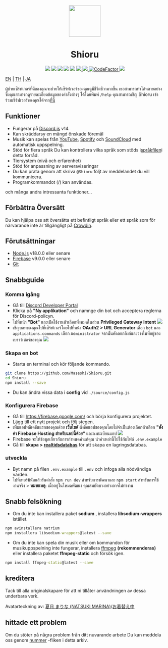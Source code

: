 <div align="center">
  <img src="https://raw.githubusercontent.com/Maseshi/Shioru/main/assets/icons/favicon-circle.png" width="100" />
  <h1>
    <strong>Shioru</strong>
  </h1>
  <img src="https://img.shields.io/badge/discord.js-v14-7354F6?logo=discord&logoColor=white" />
  <img src="https://img.shields.io/github/stars/Maseshi/Shioru.svg?logo=github" />
  <img src="https://img.shields.io/github/v/release/Maseshi/Shioru">
  <img src="https://img.shields.io/github/license/Maseshi/Shioru.svg?logo=github" />
  <img src="https://img.shields.io/github/last-commit/Maseshi/Shioru">
  <a title="Status" target="_blank" href="https://shioru.statuspage.io/">
    <img src="https://img.shields.io/badge/dynamic/json?logo=google-cloud&logoColor=white&label=status&query=status.indicator&url=https%3A%2F%2Fq60yrzp0cbgg.statuspage.io%2Fapi%2Fv2%2Fstatus.json" />
  </a>
  <a title="Crowdin" target="_blank" href="https://crowdin.com/project/shioru-bot">
    <img src="https://badges.crowdin.net/shioru-bot/localized.svg">
  </a>
  <a title="CodeFactor" target="_blank" href="https://www.codefactor.io/repository/github/maseshi/shioru">
    <img src="https://www.codefactor.io/repository/github/maseshi/shioru/badge" alt="CodeFactor" />
  </a>
  <a title="Top.gg" target="_blank" href="https://top.gg/bot/704706906505347183">
    <img src="https://top.gg/api/widget/upvotes/704706906505347183.svg">
  </a>
</div>

[EN](https://github.com/Maseshi/Shioru/blob/main/documents/README.en.md) | [TH](https://github.com/Maseshi/Shioru/blob/main/documents/README.th.md) | [JA](https://github.com/Maseshi/Shioru/blob/main/documents/README.ja.md)

ผู้ช่วยเซิร์ฟเวอร์ที่ดีของคุณจะช่วยให้เซิร์ฟเวอร์ของคุณดูมีชีวิตชีวามากขึ้น เธอสามารถทำได้หลายอย่างซึ่งคุณสามารถดูรายละเอียดข้อมูลของคำสั่งต่างๆ ได้โดยพิมพ์ `/help` คุณสามารถเชิญ Shioru เข้าร่วมเซิร์ฟเวอร์ของคุณได้จาก[ที่นี่](https://discord.com/api/oauth2/authorize?client_id=704706906505347183&permissions=8&scope=applications.commands%20bot&redirect_uri=https%3A%2F%2Fshiorus.web.app%2Fthanks-you)

## Funktioner

- Fungerar på [Discord.js](https://discord.js.org/) v14.
- Kan skräddarsy en mängd önskade föremål
- Musik kan spelas från [YouTube](https://www.youtube.com/), [Spotify](https://www.spotify.com/) och [SoundCloud](https://soundcloud.com/) med automatisk uppspelning.
- Stöd för flera språk Du kan kontrollera vilka språk som stöds i[språkfilen](https://github.com/Maseshi/shioru/blob/main/source/languages)i detta förråd.
- Tiersystem (nivå och erfarenhet)
- Stöd för anpassning av serveraviseringar
- Du kan prata genom att skriva `@Shioru` följt av meddelandet du vill kommunicera.
- Programkommandot (/) kan användas.

och många andra intressanta funktioner...

## Förbättra Översätt

Du kan hjälpa oss att översätta ett befintligt språk eller ett språk som för närvarande inte är tillgängligt på [Crowdin](https://crowdin.com/project/shioru-bot).

## Förutsättningar

- [Node.js](https://nodejs.org/) v18.0.0 eller senare
- [Firebase](https://firebase.google.com/) v9.0.0 eller senare
- [Git](https://git-scm.com/downloads)

## Snabbguide

### Komma igång

- Gå till [Discord Developer Portal](https://discord.com/developers/applications)
- Klicka på **"Ny applikation"** och namnge din bot och acceptera reglerna för Discord-policyn.
- ไปที่หน้า **"Bot"** และเปิดใช้งานตัวเลือกทั้งหมดในส่วน **Privileged Gateway Intent** ![](https://raw.githubusercontent.com/Maseshi/Shioru/main/assets/images/discord-developer-portal-privileged-gateway-intents.png)
- เชิญบอทของคุณไปที่เซิร์ฟเวอร์โดยไปที่หน้า **OAuth2 > URL Generator** เลือก `bot` และ `applications.commands` เลือก `Administrator` จากนั้นคัดลอกลิงก์และวางในที่อยู่ของเบราว์เซอร์ของคุณ ![](https://raw.githubusercontent.com/Maseshi/Shioru/main/assets/images/discord-developer-portal-scopes.png)

### Skapa en bot

- Starta en terminal och kör följande kommando.

```bash
git clone https://github.com/Maseshi/Shioru.git
cd Shioru
npm install --save
```

- Du kan ändra vissa data i **config** vid `./source/config.js`

### Konfigurera Firebase

- Gå till https://firebase.google.com/ och börja konfigurera projektet.
- Lägg till ett nytt projekt och följ stegen.
- เพิ่มแอปพลิเคชันแรกของคุณด้วย **เว็บไซต์** ตั้งชื่อแอปของคุณโดยไม่จำเป็นต้องเลือกตัวเลือก **"ตั้งค่า Firebase Hosting สำหรับแอปนี้ด้วย"** และลงทะเบียนแอป ![](https://raw.githubusercontent.com/Maseshi/Shioru/main/assets/images/firebase-setup-web-application.png)
- Firebase จะให้ข้อมูลเกี่ยวกับการกำหนดค่าแก่คุณ นำค่าเหล่านี้ไปใช้กับไฟล์ `.env.example`
- Gå till **skapa > [realtidsdatabas](https://console.firebase.google.com/u/0/project/_/database/data)** för att skapa en lagringsdatabas.

### utveckla

- Byt namn på filen `.env.example` till `.env` och infoga alla nödvändiga värden.
- ไปที่เทอร์มินัลแล้วรันคำสั่ง `npm run dev` สำหรับการพัฒนาและ `npm start` สำหรับการใช้งานจริง > **หมายเหตุ**: เมื่ออยู่ในโหมดพัฒนา คุณสมบัตบางอย่างอาจไม่ทำงาน

## Snabb felsökning

- Om du inte kan installera paket **sodium** , installera **libsodium-wrappers** istället.
```bat
npm avinstallera natrium
npm installera libsodium-wrappers@latest --save
```
- Om du inte kan spela din musik eller om kommandon för musikuppspelning inte fungerar, installera [ffmpeg](https://ffmpeg.org/download.html) **(rekommenderas)** eller installera paketet **ffmpeg-static** och försök igen.
```bat
npm install ffmpeg-static@latest --save
```

## kreditera

Tack till alla originalskapare för att ni tillåter användningen av dessa underbara verk.

Avatarteckning av: [夏月 まりな (NATSUKI MARINA)](https://www.pixiv.net/en/users/482462)/[お着替え中](https://www.pixiv.net/en/artworks/76075098)

## hittade ett problem

Om du stöter på några problem från ditt nuvarande arbete Du kan meddela oss genom [nummer](https://github.com/Maseshi/Shioru/issues) -fliken i detta arkiv.
